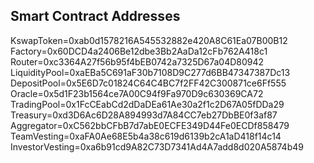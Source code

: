 ## Smart Contract Addresses

KswapToken=0xab0d1578216A545532882e420A8C61Ea07B00B12
Factory=0x60DCD4a2406Be12dbe3Bb2AaDa12cFb762A418c1
Router=0xc3364A27f56b95f4bEB0742a7325D67a04D80942
LiquidityPool=0xaEBa5C691aF30b7108D9C277d6BB47347387Dc13
DepositPool=0x5E6D7c01824C64C4BC7f2FF42C300871ce6Ff555
Oracle=0x5d1F23b1564ce7A00C94f9Fa970D9c630369CA72
TradingPool=0x1FcCEabCd2dDaDEa61Ae30a2f1c2D67A05fDDa29
Treasury=0xd3D6Ac6D28A894993d7A84CC7eb27DbBE0f3af87
Aggregator=0xC562bbCFbB7d7abE0ECFE349D44Fe0ECDf858479
TeamVesting=0xaFA0Ae68E5b4a38c619d6139b2cA1aD418f14c14
InvestorVesting=0xa6b91cd9A82C73D7341Ad4A7add8d020A5874b49